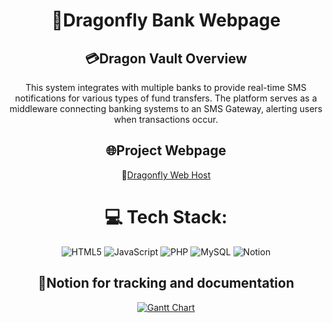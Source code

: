 <div align="center">

# 🚀Dragonfly Bank Webpage

## 💳Dragon Vault Overview

This system integrates with multiple banks to provide real-time SMS notifications for various types of fund transfers. The platform serves as a middleware connecting banking systems to an SMS Gateway, alerting users when transactions occur.

## 🌐Project Webpage

📌[Dragonfly Web Host]()

# 💻 Tech Stack:

![HTML5](https://img.shields.io/badge/html5-%23E34F26.svg?style=flat&logo=html5&logoColor=white) ![JavaScript](https://img.shields.io/badge/javascript-%23323330.svg?style=flat&logo=javascript&logoColor=%23F7DF1E) ![PHP](https://img.shields.io/badge/php-%23777BB4.svg?style=flat&logo=php&logoColor=white) ![MySQL](https://img.shields.io/badge/mysql-4479A1.svg?style=flat&logo=mysql&logoColor=white) ![Notion](https://img.shields.io/badge/Notion-%23000000.svg?style=flat&logo=notion&logoColor=white)

## 📝Notion for tracking and documentation

[![Gantt Chart](https://img.shields.io/badge/Gantt%20Chart-000000?style=flat&logo=notion&logoColor=white)](https://www.notion.so/1ddabe7b7b2a8097aa0fd36bc5f6db11?v=1ddabe7b7b2a806b935b000c485c4c1e)

</div>
